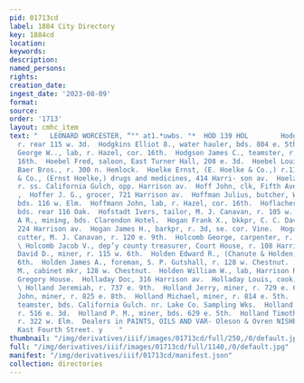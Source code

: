 ```yaml
---
pid: 01713cd
label: 1884 City Directory
key: 1884cd
location: 
keywords: 
description: 
named_persons: 
rights: 
creation_date: 
ingest_date: '2023-08-09'
format: 
source: 
order: '1713'
layout: cmhc_item
text: "   LEONARD WORCESTER, “°° at1.*uwbs. °*  HOD 139 HOL        Hodges William,
  r. rear 115 w. 3d.  Hodgkins Elliot 8., water hauler, bds. 804 e. 5th.  Hodgson
  George W.., lab, r. Hazel, cor. 16th.  Hodgson James C., teamster, r. Hazel, cor.
  16th.  Hoebel Fred, saloon, East Turner Hall, 208 e. 3d.  Hoebel Louis, driver,
  Baer Bros., r. 300 n. Hemlock.  Hoelke Ernst, (E. Hoelke & Co.,) r.115 e. 6th.  Hoelke
  & Co., (Ernst Hoelke,) drugs and medicines, 414 Harri- son av.  Hoelzer Fred, butcher,
  r. ss. California Gulch, opp. Harrison av.  Hoff John, clk, Fifth Avenue Hotel.
  ,  Hoffer J. G., grocer, 721 Harrison av.  Hoffman Julius, butcher, W. C. Herzog,
  bds. 116 w. Elm.  Hoffmann John, lab, r. Hazel, cor. 16th.  Hoflacher Frank, miner,
  bds. rear 116 Oak.  Hofstadt Ivers, tailor, M. J. Canavan, r. 105 w. 3d.  Hogan
  A R., mining, bds. Clarendon Hotel.  Hogan Frank X., bkkpr, C. C. Davis & Co., r.
  224 Harrison av.  Hogan James H., barkpr, r. 3d, se. cor. Vine.  Hogan James J.,
  cutter, M. J. Canavan, r. 120 e. 9th.  Holcomb George, carpenter, r. 219 e. 11th.
  \ Holcomb Jacob V., dep’y county treasurer, Court House, r. 108 Harrison av.  Holden
  David D., miner, r. 115 w. 6th.  Holden Edward R., (Chanute & Holden,) r. 126 w.
  6th.  Holden James A., foreman, S. P. Gutshall, r. 128 w. Chestnut.  Holden Thomas
  M., cabinet mkr, 128 w. Chestnut.  Holden William W., lab, Harrison Red. Wks., bds,
  Gregory House.  Holladay Doc, 316 Harrison av.  Holladay Louis, cook, Maison Doree.
  \ Holland Jeremiah, r. 737 e. 9th.  Holland Jerry, miner, r. 729 e. 6th.  Holland
  John, miner, r. 825 e. 8th.  Holland Michael, miner, r. 814 e. 5th.  Holland Patrick,
  teamster, bds. California Gulch. nr. Lake Co. Sampling Wks.  Holland Patrick, lab,
  r. 516 e. 3d.  Holland P. M., miner, bds. 629 e. 5th.  Holland Timothy, ore hauler,
  r. 322 w. Elm.  Dealers in PAINTS, OILS AND VAR- Oleson & Ovren NISHES, Etc., 119
  Kast Fourth Street. y    "
thumbnail: "/img/derivatives/iiif/images/01713cd/full/250,/0/default.jpg"
full: "/img/derivatives/iiif/images/01713cd/full/1140,/0/default.jpg"
manifest: "/img/derivatives/iiif/01713cd/manifest.json"
collection: directories
---
```

